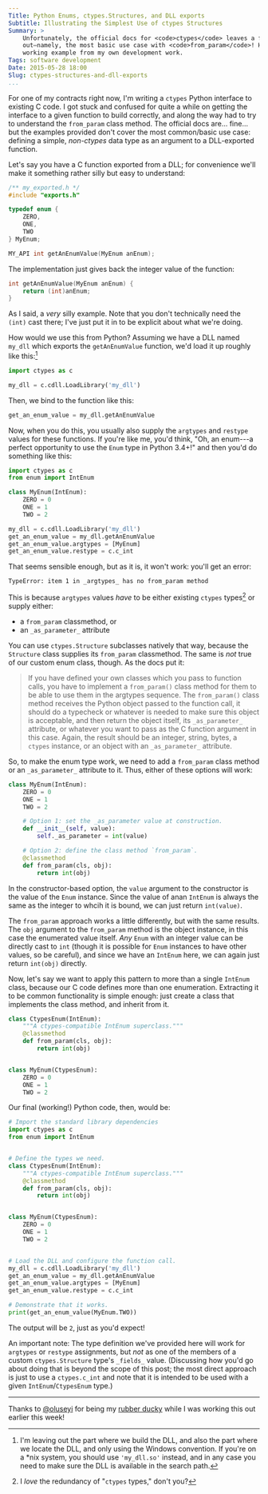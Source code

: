 ```yaml
---
Title: Python Enums, ctypes.Structures, and DLL exports
Subtitle: Illustrating the Simplest Use of ctypes Structures
Summary: >
    Unfortunately, the official docs for <code>ctypes</code> leaves a few things 
    out—namely, the most basic use case with <code>from_param</code>! Here's a simple, 
    working example from my own development work.
Tags: software development
Date: 2015-05-28 18:00
Slug: ctypes-structures-and-dll-exports
...
```


For one of my contracts right now, I'm writing a `ctypes` Python interface to
existing C code. I got stuck and confused for quite a while on getting the
interface to a given function to build correctly, and along the way had to try
to understand the `from_param` class method. The official docs are... fine...
but the examples provided don't cover the most common/basic use case: defining a
simple, *non-ctypes* data type as an argument to a DLL-exported function.

Let's say you have a C function exported from a DLL; for convenience we'll make
it something rather silly but easy to understand:

```c
/** my_exported.h */
#include "exports.h"

typedef enum {
    ZERO,
    ONE,
    TWO
} MyEnum;

MY_API int getAnEnumValue(MyEnum anEnum);
```

The implementation just gives back the integer value of the function:

```c
int getAnEnumValue(MyEnum anEnum) {
    return (int)anEnum;
}
```

As I said, a *very* silly example. Note that you don't technically need the
`(int)` cast there; I've just put it in to be explicit about what we're doing.

How would we use this from Python? Assuming we have a DLL named `my_dll` which
exports the `getAnEnumValue` function, we'd load it up roughly like this:[^1]

```python
import ctypes as c

my_dll = c.cdll.LoadLibrary('my_dll')
```

Then, we bind to the function like this:

```python
get_an_enum_value = my_dll.getAnEnumValue
```

Now, when you do this, you usually also supply the `argtypes` and `restype`
values for these functions. If you're like me, you'd think, "Oh, an enum---a
perfect opportunity to use the `Enum` type in Python 3.4+!" and then you'd do
something like this:

```python
import ctypes as c
from enum import IntEnum

class MyEnum(IntEnum):
    ZERO = 0
    ONE = 1
    TWO = 2

my_dll = c.cdll.LoadLibrary('my_dll')
get_an_enum_value = my_dll.getAnEnumValue
get_an_enum_value.argtypes = [MyEnum]
get_an_enum_value.restype = c.c_int
```

That seems sensible enough, but as it is, it won't work: you'll get an error:

```
TypeError: item 1 in _argtypes_ has no from_param method
```

This is because `argtypes` values *have* to be either existing `ctypes`
types[^2] or supply either:

  - a `from_param` classmethod, or
  - an `_as_parameter_` attribute

You can use `ctypes.Structure` subclasses natively that way, because the
`Structure` class supplies its `from_param` classmethod. The same is *not* true
of our custom enum class, though. As the docs put it:

> If you have defined your own classes which you pass to function calls, you
> have to implement a `from_param()` class method for them to be able to use
> them in the argtypes sequence. The `from_param()` class method receives the
> Python object passed to the function call, it should do a typecheck or
> whatever is needed to make sure this object is acceptable, and then return the
> object itself, its `_as_parameter_` attribute, or whatever you want to pass as
> the C function argument in this case. Again, the result should be an integer,
> string, bytes, a `ctypes` instance, or an object with an `_as_parameter_`
> attribute.

So, to make the enum type work, we need to add a `from_param` class method or an
`_as_parameter_` attribute to it. Thus, either of these options will work:

```python
class MyEnum(IntEnum):
    ZERO = 0
    ONE = 1
    TWO = 2

    # Option 1: set the _as_parameter value at construction.
    def __init__(self, value):
        self._as_parameter = int(value)

    # Option 2: define the class method `from_param`.
    @classmethod
    def from_param(cls, obj):
        return int(obj)
```

In the constructor-based option, the `value` argument to the constructor is the
value of the `Enum` instance. Since the value of anan `IntEnum` is always the
same as the integer to whcih it is bound, we can just return `int(value)`.

The `from_param` approach works a little differently, but with the same results.
The `obj` argument to the `from_param` method is the object instance, in this
case the enumerated value itself. *Any* `Enum` with an integer value can be
directly cast to `int` (though it is possible for `Enum` instances to have other
values, so be careful), and since we have an `IntEnum` here, we can again just
return `int(obj)` directly.

Now, let's say we want to apply this pattern to more than a single `IntEnum`
class, because our C code defines more than one enumeration. Extracting it to be
common functionality is simple enough: just create a class that implements the
class method, and inherit from it.

```python
class CtypesEnum(IntEnum):
    """A ctypes-compatible IntEnum superclass."""
    @classmethod
    def from_param(cls, obj):
        return int(obj)


class MyEnum(CtypesEnum):
    ZERO = 0
    ONE = 1
    TWO = 2
```

Our final (working!) Python code, then, would be:

```python
# Import the standard library dependencies
import ctypes as c
from enum import IntEnum


# Define the types we need.
class CtypesEnum(IntEnum):
    """A ctypes-compatible IntEnum superclass."""
    @classmethod
    def from_param(cls, obj):
        return int(obj)


class MyEnum(CtypesEnum):
    ZERO = 0
    ONE = 1
    TWO = 2


# Load the DLL and configure the function call.
my_dll = c.cdll.LoadLibrary('my_dll')
get_an_enum_value = my_dll.getAnEnumValue
get_an_enum_value.argtypes = [MyEnum]
get_an_enum_value.restype = c.c_int

# Demonstrate that it works.
print(get_an_enum_value(MyEnum.TWO))
```

The output will be `2`, just as you'd expect!

An important note: The type definition we've provided here will work for
`argtypes` or `restype` assignments, but *not*  as one of the members of a
custom `ctypes.Structure` type's `_fields_` value. (Discussing how you'd go
about  doing that is beyond the scope of this post; the most direct approach is
just to use a `ctypes.c_int` and note that it is intended to be used with a
given `IntEnum`/`CtypesEnum` type.)

---

Thanks to [\@oluseyi] for being my [rubber ducky] while I was working this out
earlier this week!

[\@oluseyi]: https://alpha.app.net/oluseyi
[rubber ducky]: http://en.wikipedia.org/wiki/Rubber_duck_debugging


[^1]: I'm leaving out the part where we build the DLL, and also the part where
    we locate the DLL, and only using the Windows convention. If you're on a
    \*nix system, you should use `'my_dll.so'` instead, and in any case you need
    to make sure the DLL is available in the search path.

[^2]: I *love* the redundancy of "`ctypes` types," don't you?
